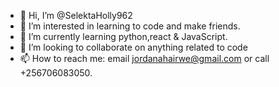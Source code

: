 - 👋 Hi, I’m @SelektaHolly962
- 👀 I’m interested in learning to code and make friends. 
- 🌱 I’m currently learning python,react & JavaScript. 
- 💞️ I’m looking to collaborate on anything related to code 
- 📫 How to reach me: email jordanahairwe@gmail.com or call +256706083050.

<!---
SelektaHolly962/SelektaHolly962 is a ✨ special ✨ repository because its `README.md` (this file) appears on your GitHub profile.
You can click the Preview link to take a look at your changes.
--->
